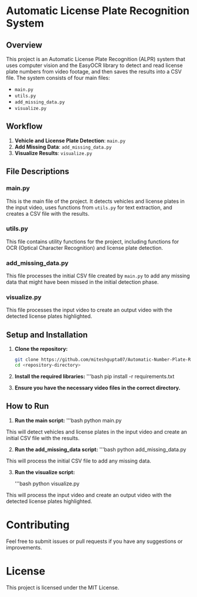 # Automatic License Plate Recognition System

## Overview

This project is an Automatic License Plate Recognition (ALPR) system that uses computer vision and the EasyOCR library to detect and read license plate numbers from video footage, and then saves the results into a CSV file. The system consists of four main files:

- `main.py`
- `utils.py`
- `add_missing_data.py`
- `visualize.py`

## Workflow

1. **Vehicle and License Plate Detection**: `main.py`
2. **Add Missing Data**: `add_missing_data.py`
3. **Visualize Results**: `visualize.py`

## File Descriptions

### main.py

This is the main file of the project. It detects vehicles and license plates in the input video, uses functions from `utils.py` for text extraction, and creates a CSV file with the results.

### utils.py

This file contains utility functions for the project, including functions for OCR (Optical Character Recognition) and license plate detection.

### add_missing_data.py

This file processes the initial CSV file created by `main.py` to add any missing data that might have been missed in the initial detection phase.

### visualize.py

This file processes the input video to create an output video with the detected license plates highlighted.

## Setup and Installation

1. **Clone the repository:**
   ```bash
   git clone https://github.com/miteshgupta07/Automatic-Number-Plate-Recognition-System.git
   cd <repository-directory>

2. **Install the required libraries:**
   '''bash
   pip install -r requirements.txt

3. **Ensure you have the necessary video files in the correct directory.**

## How to Run

1. **Run the main script:** 
   '''bash
   python main.py
   
This will detect vehicles and license plates in the input video and create an initial CSV file with the results.

2. **Run the add_missing_data script:**
   '''bash
   python add_missing_data.py
   
This will process the initial CSV file to add any missing data.

3. **Run the visualize script:**

   '''bash
   python visualize.py

This will process the input video and create an output video with the detected license plates highlighted.

# Contributing
Feel free to submit issues or pull requests if you have any suggestions or improvements.

# License
This project is licensed under the MIT License.
